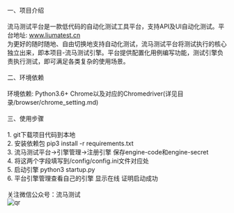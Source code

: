 一、项目介绍<br><br>
    流马测试平台是一款低代码的自动化测试工具平台，支持API及UI自动化测试。平台地址: www.liumatest.cn<br>
    为更好的随时随地、自由切换地支持自动化测试，流马测试平台将测试执行的核心独立出来，即本项目-流马测试引擎。平台提供配置化用例编写功能，测试引擎负责执行测试，即可满足各类复杂的使用场景。<br>
<br>
二、环境依赖<br><br>
    环境依赖: Python3.6+  Chrome以及对应的Chromedriver(详见目录/browser/chrome_setting.md)<br>
<br> 
三、使用步骤<br><br>
    1. git下载项目代码到本地<br> 
    2. 安装依赖包 pip3 install -r requirements.txt<br>
    3. 流马测试平台->引擎管理->注册引擎 保存engine-code和engine-secret<br>
    4. 将这两个字段填写到/config/config.ini文件对应处<br>
    5. 启动引擎 python3 startup.py<br>
    6. 平台引擎管理查看自己的引擎 显示在线 证明启动成功<br>
<br>
关注微信公众号：流马测试 <br>
![qr](https://user-images.githubusercontent.com/96771570/161195670-3868f409-ed49-431f-8650-185e3e179679.png)

	
